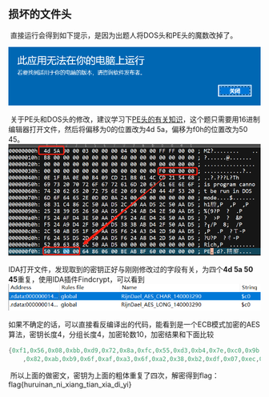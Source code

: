 ## 损坏的文件头

​	直接运行会得到如下提示，是因为出题人将DOS头和PE头的魔数改掉了。

![无法运行](image-20210520160319440.png)

​	关于PE头和DOS头的修改，建议学习下[PE头的有关知识](https://blog.csdn.net/Apollon_krj/article/details/77069342)，这个题只需要用16进制编辑器打开文件，然后将偏移为0的位置改为4d 5a，偏移为f0h的位置改为50 45。![文件头](image-20210520160846274.png)

​	IDA打开文件，发现取到的密钥正好与刚刚修改过的字段有关，为四个**4d 5a 50 45**重复，使用IDA插件Findcrypt，可以看到![Findcrypt](image-20210520164950753.png)

​	如果不确定的话，可以直接看反编译出的代码，能看到是一个ECB模式加密的AES算法，密钥长度4，分组长度4，加密轮数10，加密结果和下面比较

```c
{0xf1,0x56,0x08,0xbb,0xd9,0x72,0x8a,0xfc,0x55,0xd3,0xb4,0x7e,0xc0,0x9b,0x6e,0x1e
	,0x82,0xab,0xb9,0x6f,0xaf,0xa3,0x6f,0xa2,0x38,0xb2,0xdf,0x07,0xec,0x9a,0x30,0xd0}
```

​	所以上面的做密文，密钥为上面的粗体重复了四次，解密得到flag：
​							flag{huruinan_ni_xiang_tian_xia_di_yi}

